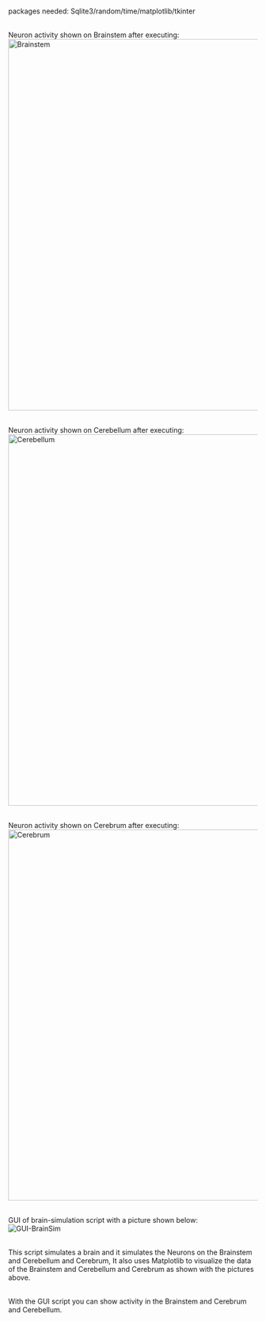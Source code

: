 <br>packages needed: Sqlite3/random/time/matplotlib/tkinter</br>

<br>Neuron activity shown on Brainstem after executing:</br>
<img width="750" alt="Brainstem" src="https://github.com/MrMime0x0/brain-simulation/assets/136033068/78960ea3-6139-4f92-aa5f-4efe88397a2b">


<br>Neuron activity shown on Cerebellum after executing:</br>
<img width="750" alt="Cerebellum" src="https://github.com/MrMime0x0/brain-simulation/assets/136033068/f4add136-5cb4-4180-b755-d1f9c91c0629">


<br>Neuron activity shown on Cerebrum after executing:</br>
<img width="749" alt="Cerebrum" src="https://github.com/MrMime0x0/brain-simulation/assets/136033068/02a41412-8eb5-4ac6-a7f0-d85ef5404ff3">


<br>GUI of brain-simulation script with a picture shown below:</br>
![GUI-BrainSim](https://github.com/MrMime0x0/brain-simulation/assets/136033068/fbc7cc14-b105-43d1-aa76-3fdb69d5b562)



</br>This script simulates a brain and it simulates the Neurons on the Brainstem and Cerebellum and Cerebrum, It also uses Matplotlib to visualize the data of the Brainstem and Cerebellum and Cerebrum as shown with the pictures above.</br>

<br>With the GUI script you can show activity in the Brainstem and Cerebrum and Cerebellum.</br>
